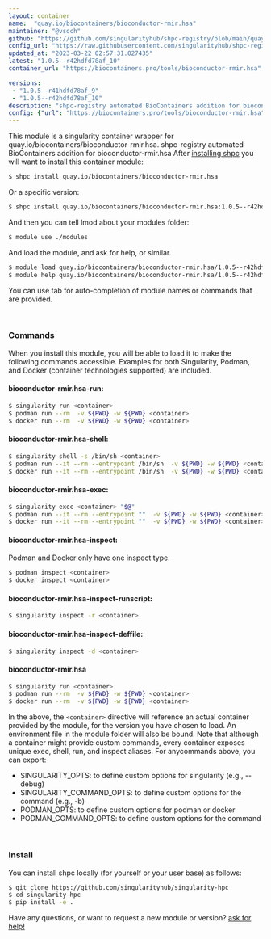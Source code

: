 ```yaml
---
layout: container
name:  "quay.io/biocontainers/bioconductor-rmir.hsa"
maintainer: "@vsoch"
github: "https://github.com/singularityhub/shpc-registry/blob/main/quay.io/biocontainers/bioconductor-rmir.hsa/container.yaml"
config_url: "https://raw.githubusercontent.com/singularityhub/shpc-registry/main/quay.io/biocontainers/bioconductor-rmir.hsa/container.yaml"
updated_at: "2023-03-22 02:57:31.027435"
latest: "1.0.5--r42hdfd78af_10"
container_url: "https://biocontainers.pro/tools/bioconductor-rmir.hsa"

versions:
 - "1.0.5--r41hdfd78af_9"
 - "1.0.5--r42hdfd78af_10"
description: "shpc-registry automated BioContainers addition for bioconductor-rmir.hsa"
config: {"url": "https://biocontainers.pro/tools/bioconductor-rmir.hsa", "maintainer": "@vsoch", "description": "shpc-registry automated BioContainers addition for bioconductor-rmir.hsa", "latest": {"1.0.5--r42hdfd78af_10": "sha256:6ddc6152d350d7f4109718fb47e1f954b24c15db8de5bb10999f9459fc1a5a3d"}, "tags": {"1.0.5--r41hdfd78af_9": "sha256:7a9263ae65f2cd638d4b7b007fe73589f9dd285921f321ec87da2261ae387a1a", "1.0.5--r42hdfd78af_10": "sha256:6ddc6152d350d7f4109718fb47e1f954b24c15db8de5bb10999f9459fc1a5a3d"}, "docker": "quay.io/biocontainers/bioconductor-rmir.hsa"}
---
```


This module is a singularity container wrapper for quay.io/biocontainers/bioconductor-rmir.hsa.
shpc-registry automated BioContainers addition for bioconductor-rmir.hsa
After [installing shpc](#install) you will want to install this container module:


```bash
$ shpc install quay.io/biocontainers/bioconductor-rmir.hsa
```

Or a specific version:

```bash
$ shpc install quay.io/biocontainers/bioconductor-rmir.hsa:1.0.5--r42hdfd78af_10
```

And then you can tell lmod about your modules folder:

```bash
$ module use ./modules
```

And load the module, and ask for help, or similar.

```bash
$ module load quay.io/biocontainers/bioconductor-rmir.hsa/1.0.5--r42hdfd78af_10
$ module help quay.io/biocontainers/bioconductor-rmir.hsa/1.0.5--r42hdfd78af_10
```

You can use tab for auto-completion of module names or commands that are provided.

<br>

### Commands

When you install this module, you will be able to load it to make the following commands accessible.
Examples for both Singularity, Podman, and Docker (container technologies supported) are included.

#### bioconductor-rmir.hsa-run:

```bash
$ singularity run <container>
$ podman run --rm  -v ${PWD} -w ${PWD} <container>
$ docker run --rm  -v ${PWD} -w ${PWD} <container>
```

#### bioconductor-rmir.hsa-shell:

```bash
$ singularity shell -s /bin/sh <container>
$ podman run --it --rm --entrypoint /bin/sh  -v ${PWD} -w ${PWD} <container>
$ docker run --it --rm --entrypoint /bin/sh  -v ${PWD} -w ${PWD} <container>
```

#### bioconductor-rmir.hsa-exec:

```bash
$ singularity exec <container> "$@"
$ podman run --it --rm --entrypoint ""  -v ${PWD} -w ${PWD} <container> "$@"
$ docker run --it --rm --entrypoint ""  -v ${PWD} -w ${PWD} <container> "$@"
```

#### bioconductor-rmir.hsa-inspect:

Podman and Docker only have one inspect type.

```bash
$ podman inspect <container>
$ docker inspect <container>
```

#### bioconductor-rmir.hsa-inspect-runscript:

```bash
$ singularity inspect -r <container>
```

#### bioconductor-rmir.hsa-inspect-deffile:

```bash
$ singularity inspect -d <container>
```



#### bioconductor-rmir.hsa

```bash
$ singularity run <container>
$ podman run --rm  -v ${PWD} -w ${PWD} <container>
$ docker run --rm  -v ${PWD} -w ${PWD} <container>
```


In the above, the `<container>` directive will reference an actual container provided
by the module, for the version you have chosen to load. An environment file in the
module folder will also be bound. Note that although a container
might provide custom commands, every container exposes unique exec, shell, run, and
inspect aliases. For anycommands above, you can export:

 - SINGULARITY_OPTS: to define custom options for singularity (e.g., --debug)
 - SINGULARITY_COMMAND_OPTS: to define custom options for the command (e.g., -b)
 - PODMAN_OPTS: to define custom options for podman or docker
 - PODMAN_COMMAND_OPTS: to define custom options for the command

<br>

### Install

You can install shpc locally (for yourself or your user base) as follows:

```bash
$ git clone https://github.com/singularityhub/singularity-hpc
$ cd singularity-hpc
$ pip install -e .
```

Have any questions, or want to request a new module or version? [ask for help!](https://github.com/singularityhub/singularity-hpc/issues)